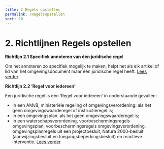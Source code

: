 ```yaml
---
title: 2 Regels opstellen
permalink: /Regelsopstellen
sort: 20
---
```


# 2. Richtlijnen Regels opstellen

**Richtlijn 2.1 Specifiek annoteren van één juridische regel**

Om het annoteren zo specifiek mogelijk te maken, helpt het als elk artikel of lid van het omgevingsdocument maar één juridische regel heeft. [Lees verder](Richtlijn_2.1.md)


**Richtlijn 2.2 ‘Regel voor iedereen'**

Een juridische regel is een ‘Regel voor iedereen' in onderstaande gevallen:
- In een AMvB, ministeriële regeling of omgevingsverordening: als het geen omgevingswaarderegel of instructieregel is;
- In een omgevingsplan: als het geen omgevingswaarderegel is;
- In een waterschapsverordening, voorbeschermingsregels omgevingsplan, voorbeschermingsregels omgevingsverordening, omgevingsplanregels uit een projectbesluit, Natura 2000-besluit (aanwijzingsbesluit en toegangsbeperkingsbesluit) en reactieve interventie. 
[Lees verder](richtlijn_2.2.md)
